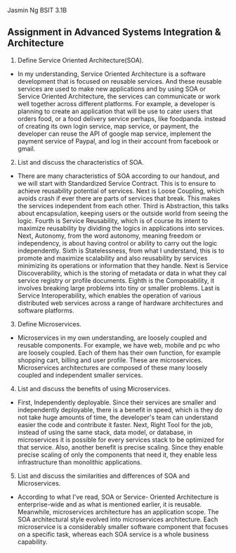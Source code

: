 Jasmin Ng BSIT 3.1B

## Assignment in Advanced Systems Integration & Architecture

1. Define Service Oriented Architecture(SOA).

- In my understanding, Service Oriented Architecture is a software development that is focused on reusable services. And these reusable services are used to make new applications and by using SOA or Service Oriented Architecture, the services can communicate or work well together across different platforms. For example, a developer is planning to create an application that will be use to cater users that orders food, or a food delivery service perhaps, like foodpanda. instead of creating its own login service, map service, or payment, the developer can reuse the API of google map service, implement the payment service of Paypal, and log in their account from facebook or gmail.

2. List and discuss the characteristics of SOA.

- There are many characteristics of SOA according to our handout, and we will start with Standardized Service Contract. This is to ensure to achieve reusability potential of services. Next is Loose Coupling, which avoids crash if ever there are parts of services that break. This makes the services independent from each other. Third is Abstraction, this talks about encapsulation, keeping users or the outside world from seeing the logic. Fourth is Service Reusability, which is of course its intent to maximize reusability by dividing the logics in applications into services. Next, Autonomy, from the word autonomy, meaning freedom or independency, is about having control or ability to carry out the logic independently. Sixth is Statelessness, from what I understand, this is to promote and maximize scalability and also reusability by services minimizing its operations or information that they handle. Next is Service Discoverability, which is the storing of metadata or data in what they cal service registry or profile documents. Eighth is the Composability, it involves breaking large problems into tiny or smaller problems. Last is Service Interoperability, which enables the operation of various distributed web services across a range of hardware architectures and software platforms.

3. Define Microservices.

- Microservices in my own understanding, are loosely coupled and reusable components. For example, we have web, mobile and pc who are loosely coupled. Each of them has their own function, for example shopping cart, billing and user profile. These are microservices. Microservices architectures are composed of these many loosely coupled and independent smaller services.

4. List and discuss the benefits of using Microservices.

- First, Independently deployable. Since their services are smaller and independently deployable, there is a benefit in speed, which is they do not take huge amounts of time, the developer's team can understand easier the code and contribute it faster. Next, Right Tool for the job, instead of using the same stack, data model, or database, in microservices it is possible for every services stack to be optimized for that service. Also, another benefit is precise scaling. Since they enable precise scaling of only the components that need it, they enable less infrastructure than monolithic applications.

5. List and discuss the similarities and differences of SOA and Microservices.

- According to what I've read, SOA or Service- Oriented Architecture is enterprise-wide and as what is mentioned earlier, it is reusable. Meanwhile, microservices architecture has an application scope. The SOA architectural style evolved into microservices architecture. Each microservice is a considerably smaller software component that focuses on a specific task, whereas each SOA service is a whole business capability. 
